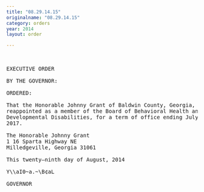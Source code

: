 ```yaml
---
title: "08.29.14.15"
originalname: "08.29.14.15"
category: orders
year: 2014
layout: order

---
```

<pre>
 

EXECUTIVE ORDER

BY THE GOVERNOR:

ORDERED:

That the Honorable Johnny Grant of Baldwin County, Georgia, is
reappointed as a member of the Board of Behavioral Health and
Developmental Disabilities, for a term of office ending July 1,
2017.

The Honorable Johnny Grant
1 16 Sparta Highway NE
Milledgeville, Georgia 31061

This twenty—ninth day of August, 2014

Y\\aI0~a.~\B¢aL

GOVERNOR

</pre>
